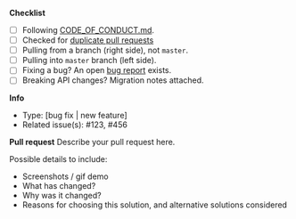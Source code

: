 <!--
Thanks for contributing!
Enter a Title above: Summary of Change, Present Tense, < 50 Characters
-->

**Checklist**

<!-- Put an x in the boxes that apply: [X]. You can also fill these out after creating the PR. If you're unsure about any of them, don't hesitate to ask. We're here to help! -->

- [ ] Following [CODE_OF_CONDUCT.md](https://github.com/iamturns/create-exposed-app/blob/master/CODE_OF_CONDUCT.md).
- [ ] Checked for [duplicate pull requests](https://github.com/iamturns/create-exposed-app/pulls)
- [ ] Pulling from a branch (right side), not `master`.
- [ ] Pulling into `master` branch (left side).
- [ ] Fixing a bug? An open [bug report](https://github.com/iamturns/create-exposed-app/labels/bug) exists.
- [ ] Breaking API changes? Migration notes attached.

**Info**

- Type: [bug fix | new feature]
- Related issue(s): #123, #456

**Pull request**
Describe your pull request here.

Possible details to include:

- Screenshots / gif demo
- What has changed?
- Why was it changed?
- Reasons for choosing this solution, and alternative solutions considered
